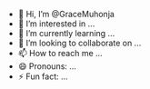 - 👋 Hi, I’m @GraceMuhonja
- 👀 I’m interested in ...
- 🌱 I’m currently learning ...
- 💞️ I’m looking to collaborate on ...
- 📫 How to reach me ...
- 😄 Pronouns: ...
- ⚡ Fun fact: ...

<!---
GraceMuhonja/GraceMuhonja is a ✨ special ✨ repository because its `README.md` (this file) appears on your GitHub profile.
You can click the Preview link to take a look at your changes.
--->
